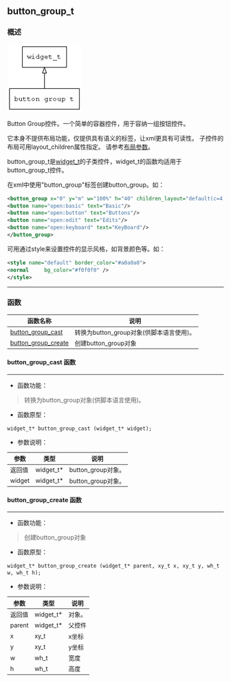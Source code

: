 ## button\_group\_t
### 概述
![image](images/button_group_t_0.png)

Button Group控件。一个简单的容器控件，用于容纳一组按钮控件。

它本身不提供布局功能，仅提供具有语义的标签，让xml更具有可读性。
子控件的布局可用layout\_children属性指定。
请参考[布局参数](https://github.com/zlgopen/awtk/blob/master/docs/layout.md)。

button\_group\_t是[widget\_t](widget_t.md)的子类控件，widget\_t的函数均适用于button\_group\_t控件。

在xml中使用"button\_group"标签创建button\_group。如：

```xml
<button_group x="0" y="m" w="100%" h="40" children_layout="default(c=4,r=1,s=5,m=5)">
<button name="open:basic" text="Basic"/>
<button name="open:button" text="Buttons"/>
<button name="open:edit" text="Edits"/>
<button name="open:keyboard" text="KeyBoard"/>
</button_group>
```

可用通过style来设置控件的显示风格，如背景颜色等。如：

```xml
<style name="default" border_color="#a0a0a0">
<normal     bg_color="#f0f0f0" />
</style>
```
----------------------------------
### 函数
<p id="button_group_t_methods">

| 函数名称 | 说明 | 
| -------- | ------------ | 
| <a href="#button_group_t_button_group_cast">button\_group\_cast</a> | 转换为button_group对象(供脚本语言使用)。 |
| <a href="#button_group_t_button_group_create">button\_group\_create</a> | 创建button_group对象 |
#### button\_group\_cast 函数
-----------------------

* 函数功能：

> <p id="button_group_t_button_group_cast">转换为button_group对象(供脚本语言使用)。

* 函数原型：

```
widget_t* button_group_cast (widget_t* widget);
```

* 参数说明：

| 参数 | 类型 | 说明 |
| -------- | ----- | --------- |
| 返回值 | widget\_t* | button\_group对象。 |
| widget | widget\_t* | button\_group对象。 |
#### button\_group\_create 函数
-----------------------

* 函数功能：

> <p id="button_group_t_button_group_create">创建button_group对象

* 函数原型：

```
widget_t* button_group_create (widget_t* parent, xy_t x, xy_t y, wh_t w, wh_t h);
```

* 参数说明：

| 参数 | 类型 | 说明 |
| -------- | ----- | --------- |
| 返回值 | widget\_t* | 对象。 |
| parent | widget\_t* | 父控件 |
| x | xy\_t | x坐标 |
| y | xy\_t | y坐标 |
| w | wh\_t | 宽度 |
| h | wh\_t | 高度 |
